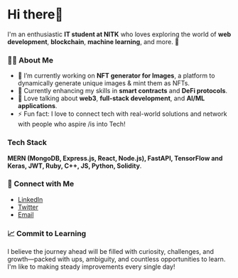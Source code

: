 # Hi there👋
I'm an enthusiastic **IT student at NITK** who loves exploring the world of **web development**, **blockchain**, **machine learning**, and more. 🚀
### 🧑‍💻 About Me
- 🔭 I’m currently working on **NFT generator for Images**, a platform to dynamically generate unique images & mint them as NFTs.
- 🌱 Currently enhancing my skills in **smart contracts** and **DeFi protocols**.
- 💬 Love talking about **web3**, **full-stack development**, and **AI/ML applications**.
- ⚡ Fun fact: I love to connect tech with real-world solutions and network with people who aspire /is into  Tech!
### Tech Stack 
  **MERN (MongoDB, Express.js, React, Node.js), FastAPI, TensorFlow and Keras, JWT, Ruby, C++, JS, Python, Solidity**. 
### 🔗 Connect with Me
- [LinkedIn](https://www.linkedin.com/in/shivam-kumar-a-995330289) 
- [Twitter](https://twitter.com/shivamkumar_a) 
- [Email](https://mail.google.com/mail/u/0/#inbox?compose=GTvVlcRwPxSQtDMRsvjWVfZzZgfRLQcwNNwDhgfnmgXhnjGLnVFsjTqbtZGsxMSJGRXlHnwNKzlSB) 
### 📈 Commit to Learning
I believe the journey ahead will be filled with curiosity, challenges, and growth—packed with ups, ambiguity, and countless opportunities to learn. I'm like to making steady improvements every single day!

